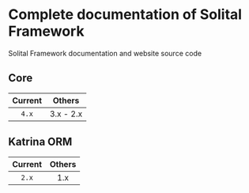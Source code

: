 # Complete documentation of Solital Framework

Solital Framework documentation and website source code

## Core

| Current | Others       |
| :-----: | :-----------:|
| `4.x`   | 3.x - 2.x    |

## Katrina ORM

| Current | Others |
| :-----: | :-----:|
| `2.x`   | 1.x    |